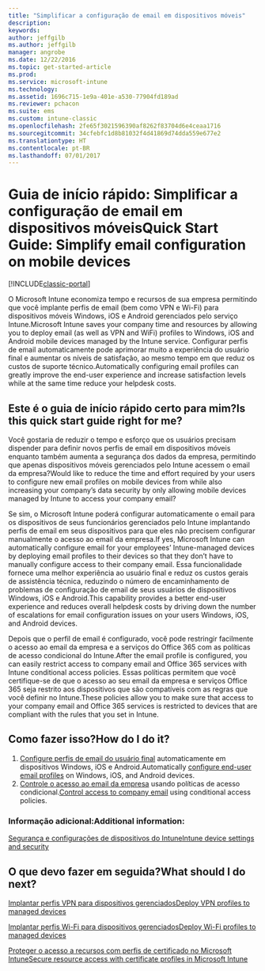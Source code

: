 ```yaml
---
title: "Simplificar a configuração de email em dispositivos móveis"
description: 
keywords: 
author: jeffgilb
ms.author: jeffgilb
manager: angrobe
ms.date: 12/22/2016
ms.topic: get-started-article
ms.prod: 
ms.service: microsoft-intune
ms.technology: 
ms.assetid: 1696c715-1e9a-401e-a530-77904fd189ad
ms.reviewer: pchacon
ms.suite: ems
ms.custom: intune-classic
ms.openlocfilehash: 2fe65f3021596390af8262f83704d6e4ceaa1716
ms.sourcegitcommit: 34cfebfc1d8b81032f4d41869d74dda559e677e2
ms.translationtype: HT
ms.contentlocale: pt-BR
ms.lasthandoff: 07/01/2017
---
```

# <span data-ttu-id="1e960-102">Guia de início rápido: Simplificar a configuração de email em dispositivos móveis</span><span class="sxs-lookup"><span data-stu-id="1e960-102">Quick Start Guide: Simplify email configuration on mobile devices</span></span>
<a id="quick-start-guide-simplify-email-configuration-on-mobile-devices" class="xliff"></a>

[!INCLUDE[classic-portal](../includes/classic-portal.md)]

<span data-ttu-id="1e960-103">O Microsoft Intune economiza tempo e recursos de sua empresa permitindo que você implante perfis de email (bem como VPN e Wi-Fi) para dispositivos móveis Windows, iOS e Android gerenciados pelo serviço Intune.</span><span class="sxs-lookup"><span data-stu-id="1e960-103">Microsoft Intune saves your company time and resources by allowing you to deploy email (as well as VPN and WiFi) profiles to Windows, iOS and Android mobile devices managed by the Intune service.</span></span> <span data-ttu-id="1e960-104">Configurar perfis de email automaticamente pode aprimorar muito a experiência do usuário final e aumentar os níveis de satisfação, ao mesmo tempo em que reduz os custos de suporte técnico.</span><span class="sxs-lookup"><span data-stu-id="1e960-104">Automatically configuring email profiles can greatly improve the end-user experience and increase satisfaction levels while at the same time reduce your helpdesk costs.</span></span>

## <span data-ttu-id="1e960-105">Este é o guia de início rápido certo para mim?</span><span class="sxs-lookup"><span data-stu-id="1e960-105">Is this quick start guide right for me?</span></span>
<a id="is-this-quick-start-guide-right-for-me" class="xliff"></a>
<span data-ttu-id="1e960-106">Você gostaria de reduzir o tempo e esforço que os usuários precisam dispender para definir novos perfis de email em dispositivos móveis enquanto também aumenta a segurança dos dados da empresa, permitindo que apenas dispositivos móveis gerenciados pelo Intune acessem o email da empresa?</span><span class="sxs-lookup"><span data-stu-id="1e960-106">Would like to reduce the time and effort required by your users to configure new email profiles on mobile devices from while also increasing your company’s data security by only allowing mobile devices managed by Intune to access your company email?</span></span>

<span data-ttu-id="1e960-107">Se sim, o Microsoft Intune poderá configurar automaticamente o email para os dispositivos de seus funcionários gerenciados pelo Intune implantando perfis de email em seus dispositivos para que eles não precisem configurar manualmente o acesso ao email da empresa.</span><span class="sxs-lookup"><span data-stu-id="1e960-107">If yes, Microsoft Intune can automatically configure email for your employees’ Intune-managed devices by deploying email profiles to their devices so that they don’t have to manually configure access to their company email.</span></span> <span data-ttu-id="1e960-108">Essa funcionalidade fornece uma melhor experiência ao usuário final e reduz os custos gerais de assistência técnica, reduzindo o número de encaminhamento de problemas de configuração de email de seus usuários de dispositivos Windows, iOS e Android.</span><span class="sxs-lookup"><span data-stu-id="1e960-108">This capability provides a better end-user experience and reduces overall helpdesk costs by driving down the number of escalations for email configuration issues on your users Windows, iOS, and Android devices.</span></span>

<span data-ttu-id="1e960-109">Depois que o perfil de email é configurado, você pode restringir facilmente o acesso ao email da empresa e a serviços do Office 365 com as políticas de acesso condicional do Intune.</span><span class="sxs-lookup"><span data-stu-id="1e960-109">After the email profile is configured, you can easily restrict access to company email and Office 365 services with Intune conditional access policies.</span></span> <span data-ttu-id="1e960-110">Essas políticas permitem que você certifique-se de que o acesso ao seu email da empresa e serviços Office 365 seja restrito aos dispositivos que são compatíveis com as regras que você definir no Intune.</span><span class="sxs-lookup"><span data-stu-id="1e960-110">These policies allow you to make sure that access to your company email and Office 365 services is restricted to devices that are compliant with the rules that you set in Intune.</span></span>

## <span data-ttu-id="1e960-111">Como fazer isso?</span><span class="sxs-lookup"><span data-stu-id="1e960-111">How do I do it?</span></span>
<a id="how-do-i-do-it" class="xliff"></a>
1.  <span data-ttu-id="1e960-112">[Configure perfis de email do usuário final](/intune-classic/deploy-use/configure-access-to-corporate-email-using-email-profiles-with-microsoft-intune) automaticamente em dispositivos Windows, iOS e Android.</span><span class="sxs-lookup"><span data-stu-id="1e960-112">Automatically [configure end-user email profiles](/intune-classic/deploy-use/configure-access-to-corporate-email-using-email-profiles-with-microsoft-intune) on Windows, iOS, and Android devices.</span></span>
2.  <span data-ttu-id="1e960-113">[Controle o acesso ao email da empresa](/intune-classic/deploy-use/restrict-access-to-email-and-o365-services-with-microsoft-intune) usando políticas de acesso condicional.</span><span class="sxs-lookup"><span data-stu-id="1e960-113">[Control access to company email](/intune-classic/deploy-use/restrict-access-to-email-and-o365-services-with-microsoft-intune) using conditional access policies.</span></span>


### <span data-ttu-id="1e960-114">Informação adicional:</span><span class="sxs-lookup"><span data-stu-id="1e960-114">Additional information:</span></span>
<a id="additional-information" class="xliff"></a>
[<span data-ttu-id="1e960-115">Segurança e configurações de dispositivos do Intune</span><span class="sxs-lookup"><span data-stu-id="1e960-115">Intune device settings and security</span></span>](/intune-classic/deploy-use/manage-settings-and-features-on-your-devices-with-microsoft-intune-policies)

## <span data-ttu-id="1e960-116">O que devo fazer em seguida?</span><span class="sxs-lookup"><span data-stu-id="1e960-116">What should I do next?</span></span>
<a id="what-should-i-do-next" class="xliff"></a>
[<span data-ttu-id="1e960-117">Implantar perfis VPN para dispositivos gerenciados</span><span class="sxs-lookup"><span data-stu-id="1e960-117">Deploy VPN profiles to managed devices</span></span>](/intune-classic/deploy-use/vpn-connections-in-microsoft-intune)

[<span data-ttu-id="1e960-118">Implantar perfis Wi-Fi para dispositivos gerenciados</span><span class="sxs-lookup"><span data-stu-id="1e960-118">Deploy Wi-Fi profiles to managed devices</span></span>](/intune-classic/deploy-use/wi-fi-connections-in-microsoft-intune)

[<span data-ttu-id="1e960-119">Proteger o acesso a recursos com perfis de certificado no Microsoft Intune</span><span class="sxs-lookup"><span data-stu-id="1e960-119">Secure resource access with certificate profiles in Microsoft Intune</span></span>](/intune-classic/deploy-use/secure-resource-access-with-certificate-profiles)
